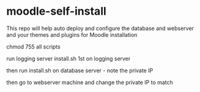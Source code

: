 # moodle-self-install
This repo will help auto deploy and configure the database and webserver and your themes and plugins for Moodle installation

chmod 755 all scripts

run logging server install.sh 1st on logging server

then run install.sh on database server - note the private IP

then go to webserver machine and change the private IP to match 

